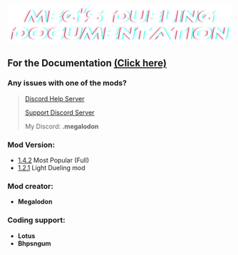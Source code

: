 <div align="center">
    <a href="https://thegreatmegalodon.github.io/Megs-Dueling/index.html">
        <img src="https://github.com/TheGreatMegalodon/Dueling-Component/blob/main/Megs_Dueling_Images_readme/ccca5aa0d97129436edbe864a8b1d47e_tab2.png" width="1000" alt="Megalodons dueling image">
    </a>
</div>

## For the Documentation [(Click here)](https://thegreatmegalodon.github.io/Megs-Dueling/index.html)

### Any issues with one of the mods?
> [Discord Help Server](https://discord.gg/MF7zwS89TU)
> 
> [Support Discord Server](https://discord.gg/KXvCq4N)
> 
> My Discord: **.megalodon**

### Mod Version: 
* [1.4.2](https://github.com/TheGreatMegalodon/Megalodon-s-dueling-code/blob/main/Megs%20Dueling%20Official.js) Most Popular (Full)
* [1.2.1](https://github.com/TheGreatMegalodon/Megalodon-s-dueling-code/blob/main/Megs%20Dueling%20Light.js) Light Dueling mod

### Mod creator: 
* **Megalodon**

### Coding support:
* **Lotus**
* **Bhpsngum**
